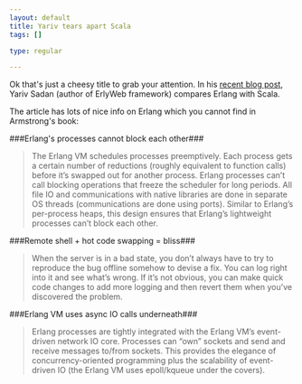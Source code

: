 ```yaml
--- 
layout: default
title: Yariv tears apart Scala
tags: []

type: regular

---
```

Ok that's just a cheesy title to grab your attention. In his [recent blog post](http://yarivsblog.com/articles/2008/05/18/erlang-vs-scala/), Yariv Sadan (author of ErlyWeb framework) compares Erlang with Scala.

The article has lots of nice info on Erlang which you cannot find in Armstrong's book:

###Erlang's processes cannot block each other###

> The Erlang VM schedules processes preemptively. Each process gets a certain number of reductions (roughly equivalent to function calls) before it’s swapped out for another process. Erlang processes can’t call blocking operations that freeze the scheduler for long periods. All file IO and communications with native libraries are done in separate OS threads (communications are done using ports). Similar to Erlang’s per-process heaps, this design ensures that Erlang’s lightweight processes can’t block each other.

###Remote shell + hot code swapping = bliss###

> When the server is in a bad state, you don’t always have to try to reproduce the bug offline somehow to devise a fix. You can log right into it and see what’s wrong. If it’s not obvious, you can make quick code changes to add more logging and then revert them when you’ve discovered the problem.

###Erlang VM uses async IO calls underneath###

> Erlang processes are tightly integrated with the Erlang VM’s event-driven network IO core. Processes can “own” sockets and send and receive messages to/from sockets. This provides the elegance of concurrency-oriented programming plus the scalability of event-driven IO (the Erlang VM uses epoll/kqueue under the covers).

